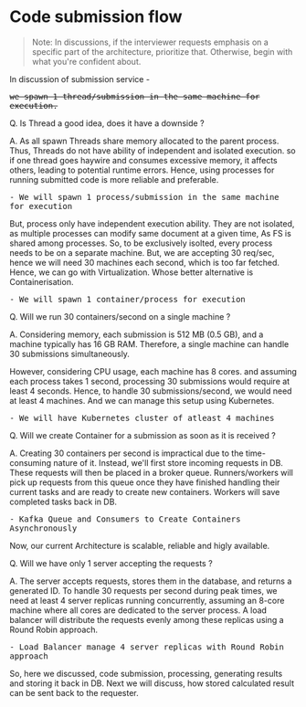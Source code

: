 # Code submission flow

> Note: In discussions, if the interviewer requests emphasis on a specific part of the
> architecture, prioritize that. Otherwise, begin with what you're confident about.

In discussion of submission service -

<samp> ~~we spawn 1 thread/submission in the same machine for execution.~~ </samp>

Q. Is Thread a good idea, does it have a downside ?

A. As all spawn Threads share memory allocated to the parent process. Thus, Threads do not have
ability of independent and isolated execution. so if one thread goes haywire and consumes excessive
memory, it affects others, leading to potential runtime errors. Hence, using processes for running
submitted code is more reliable and preferable.

<samp>- We will spawn 1 process/submission in the same machine for execution</samp>

But, process only have independent execution ability. They are not isolated, as multiple processes
can modify same document at a given time, As FS is shared among processes. So, to be exclusively
isolted, every process needs to be on a separate machine. But, we are accepting 30 req/sec, hence
we will need 30 machines each second, which is too far fetched. Hence, we can go with Virtualization.
Whose better alternative is Containerisation.

<samp>- We will spawn 1 container/process for execution</samp>

Q. Will we run 30 containers/second on a single machine ?

A. Considering memory, each submission is 512 MB (0.5 GB), and a machine typically has 16 GB RAM.
Therefore, a single machine can handle 30 submissions simultaneously.

However, considering CPU usage, each machine has 8 cores. and assuming each process takes 1 second,
processing 30 submissions would require at least 4 seconds. Hence, to handle 30 submissions/second,
we would need at least 4 machines. And we can manage this setup using Kubernetes.

<samp>- We will have Kubernetes cluster of atleast 4 machines</samp>

Q. Will we create Container for a submission as soon as it is received ?

A. Creating 30 containers per second is impractical due to the time-consuming nature of it. Instead,
we'll first store incoming requests in DB. These requests will then be placed in a broker queue.
Runners/workers will pick up requests from this queue once they have finished handling their current
tasks and are ready to create new containers. Workers will save completed tasks back in DB.

<samp>- Kafka Queue and Consumers to Create Containers Asynchronously</samp>

Now, our current Architecture is scalable, reliable and higly available.

Q. Will we have only 1 server accepting the requests ?

A. The server accepts requests, stores them in the database, and returns a generated ID. To handle
30 requests per second during peak times, we need at least 4 server replicas running concurrently,
assuming an 8-core machine where all cores are dedicated to the server process. A load balancer
will distribute the requests evenly among these replicas using a Round Robin approach.

<samp>- Load Balancer manage 4 server replicas with Round Robin approach</samp>

So, here we discussed, code submission, processing, generating results and storing it back in DB.
Next we will discuss, how stored calculated result can be sent back to the requester.
